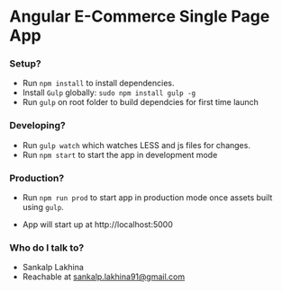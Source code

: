 # Angular E-Commerce Single Page App #

### Setup? ###

* Run `npm install` to install dependencies.
* Install `Gulp` globally: `sudo npm install gulp -g`
* Run `gulp` on root folder to build dependcies for first time launch

### Developing? ###
* Run `gulp watch` which watches LESS and js files for changes.
* Run `npm start` to start the app in development mode

### Production? ###
* Run `npm run prod` to start app in production mode once assets built using `gulp`.



* App will start up at http://localhost:5000

### Who do I talk to? ###

* Sankalp Lakhina
* Reachable at sankalp.lakhina91@gmail.com


